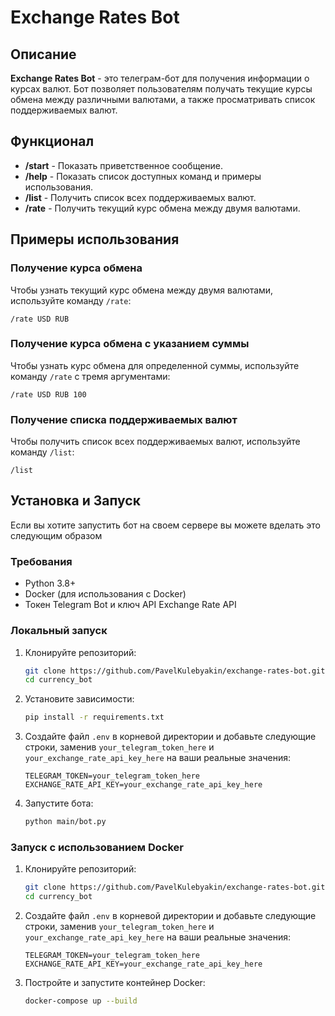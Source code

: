 # Exchange Rates Bot

## Описание

**Exchange Rates Bot** - это телеграм-бот для получения информации о курсах валют. Бот позволяет пользователям получать текущие курсы обмена между различными валютами, а также просматривать список поддерживаемых валют.

## Функционал

- **/start** - Показать приветственное сообщение.
- **/help** - Показать список доступных команд и примеры использования.
- **/list** - Получить список всех поддерживаемых валют.
- **/rate** - Получить текущий курс обмена между двумя валютами.

## Примеры использования

### Получение курса обмена

Чтобы узнать текущий курс обмена между двумя валютами, используйте команду `/rate`:

```plaintext
/rate USD RUB
```

### Получение курса обмена с указанием суммы

Чтобы узнать курс обмена для определенной суммы, используйте команду `/rate` с тремя аргументами:

```plaintext
/rate USD RUB 100
```

### Получение списка поддерживаемых валют

Чтобы получить список всех поддерживаемых валют, используйте команду `/list`:

```plaintext
/list
```

## Установка и Запуск

Если вы хотите запустить бот на своем сервере вы можете вделать это следующим образом

### Требования

- Python 3.8+
- Docker (для использования с Docker)
- Токен Telegram Bot и ключ API Exchange Rate API

### Локальный запуск

1. Клонируйте репозиторий:

    ```sh
    git clone https://github.com/PavelKulebyakin/exchange-rates-bot.git
    cd currency_bot
    ```

2. Установите зависимости:

    ```sh
    pip install -r requirements.txt
    ```

3. Создайте файл `.env` в корневой директории и добавьте следующие строки, заменив `your_telegram_token_here` и `your_exchange_rate_api_key_here` на ваши реальные значения:

    ```env
    TELEGRAM_TOKEN=your_telegram_token_here
    EXCHANGE_RATE_API_KEY=your_exchange_rate_api_key_here
    ```

4. Запустите бота:

    ```sh
    python main/bot.py
    ```

### Запуск с использованием Docker

1. Клонируйте репозиторий:

    ```sh
    git clone https://github.com/PavelKulebyakin/exchange-rates-bot.git
    cd currency_bot
    ```

2. Создайте файл `.env` в корневой директории и добавьте следующие строки, заменив `your_telegram_token_here` и `your_exchange_rate_api_key_here` на ваши реальные значения:

    ```env
    TELEGRAM_TOKEN=your_telegram_token_here
    EXCHANGE_RATE_API_KEY=your_exchange_rate_api_key_here
    ```

3. Постройте и запустите контейнер Docker:

    ```sh
    docker-compose up --build
    ```

